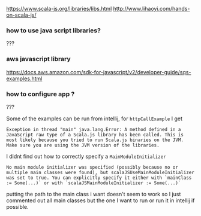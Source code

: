 https://www.scala-js.org/libraries/libs.html
http://www.lihaoyi.com/hands-on-scala-js/

### how to use java script libraries? 
???

### aws javascript library
https://docs.aws.amazon.com/sdk-for-javascript/v2/developer-guide/sqs-examples.html

### how to configure app ?
???


Some of the examples can be run from intellij, for `httpCallExample` I get 
```
Exception in thread "main" java.lang.Error: A method defined in a JavaScript raw type of a Scala.js library has been called. This is most likely because you tried to run Scala.js binaries on the JVM. Make sure you are using the JVM version of the libraries.
```
I didnt find out how to correctly specify a `MainModuleInitializer`
```
No main module initializer was specified (possibly because no or multiple main classes were found), but scalaJSUseMainModuleInitializer was set to true. You can explicitly specify it either with `mainClass := Some(...)` or with `scalaJSMainModuleInitializer := Some(...)`
```
putting the path to the main class i want doesn't seem to work so I just commented out all main classes but the one I want to run or run it in intellij if possible.